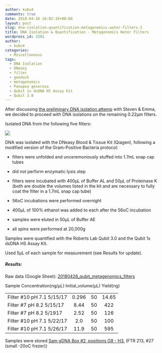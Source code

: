 ```yaml
---
author: kubu4
comments: true
date: 2018-04-26 16:02:19+00:00
layout: post
slug: dna-isolation-quantification-metagenomics-water-filters-2
title: DNA Isolation & Quantification - Metagenomics Water Filters
wordpress_id: 3291
author:
  - kubu4
categories:
  - Miscellaneous
tags:
  - DNA Isolation
  - DNeasy
  - filter
  - geoduck
  - metagenomics
  - Panopea generosa
  - Qubit 1x dsDNA HS Assay Kit
  - Qubit 3.0
---
```


After discussing [the preliminary DNA isolation attemp](https://robertslab.github.io/sams-notebook/2018/04/11/dna-isolation-quantification-metagenomics-water-filters.html) with Steven & Emma, we decided to proceed with DNA isolations on the remaining 0.22μm filters.

Isolated DNA from the following five filters:

![](https://owl.fish.washington.edu/Athaliana/20180425_metagenome_filters.jpg)

DNA was isolated with the DNeasy Blood & Tissue Kit (Qiagen), following a modified version of the Gram-Positive Bacteria protocol:





  * filters were unfolded and unceremoniously stuffed into 1.7mL snap cap tubes


  * did not perform enzymatic lysis step


  * filters were incubated with 400μL of Buffer AL and 50μL of Proteinase K (both are double the volumes listed in the kit and are necessary to fully coat the filter in a 1.7mL snap cap tube)


  * 56oC incubations were performed overnight


  * 400μL of 100% ethanol was added to each after the 56oC incubation


  * samples were eluted in 50μL of Buffer AE


  * all spins were performed at 20,000g



Samples were quantified with the Roberts Lab Qubit 3.0 and the Qubit 1x dsDNA HS Assay Kit.

Used 5μL of each sample for measurement (see Results for update).



##### Results:



Raw data (Google Sheet): [20180426_qubit_metagenomics_filters](https://docs.google.com/spreadsheets/d/1v8H6ruVeF-zQCBOo8fWYj08yChqxwcfWhV1KZZXUo04/edit?usp=sharing)

<table >

<tr >
  Sample
  Concentration(ng/μL)
  Initial_volume(μL)
  Yield(ng)
</tr>

<tbody >
<tr >
  
<td align="left" >Filter #10 pH 7.1 5/15/17
</td>
  
<td align="center" >0.296
</td>
  
<td align="center" >50
</td>
  
<td align="center" >14.65
</td>
</tr>
<tr >
  
<td align="left" >Filter #7 pH 8.2 5/15/17
</td>
  
<td align="center" >8.44
</td>
  
<td align="center" >50
</td>
  
<td align="center" >422
</td>
</tr>
<tr >
  
<td align="left" >Filter #7 pH 8.2 5/1917
</td>
  
<td align="center" >2.52
</td>
  
<td align="center" >50
</td>
  
<td align="center" >126
</td>
</tr>
<tr >
  
<td align="left" >Filter #10 pH 7.1 5/22/17
</td>
  
<td align="center" >2.0
</td>
  
<td align="center" >50
</td>
  
<td align="center" >100
</td>
</tr>
<tr >
  
<td align="left" >Filter #10 pH 7.1 5/26/17
</td>
  
<td align="center" >11.9
</td>
  
<td align="center" >50
</td>
  
<td align="center" >595
</td>
</tr>
</tbody>
</table>

Samples were stored [Sam gDNA Box #2, positions G8 - H3.](https://docs.google.com/spreadsheets/d/1SWzKMKh7LBOgTfvEhJamE6pZFsTpRXY7otzXUC5fZSM/edit?usp=sharing) (FTR 213, #27 (small -20oC frezer))

